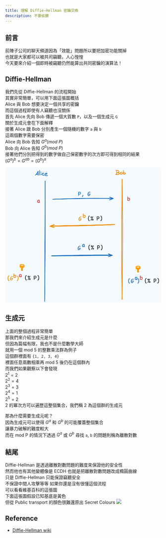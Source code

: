 ```yaml
---
title: 理解 Diffie–Hellman 密鑰交換
description: 不要偷聽
---
```



## 前言
前陣子公司的聊天頻道因為「效能」問題所以要把加密功能關掉    
也就是大家都可以被共司竊聽，人心惶惶  
今天要來介紹一個即時被竊聽仍然能算出共同密鑰的演算法！


## Diffie-Hellman
我們先從 Diffie-Hellman 的流程開始  
其實非常簡單，可以用下面這張圖概括  
Alice 與 Bob 想要決定一個共享的密鑰  
而這個過程即使有人竊聽也沒關係   
首先 Alice 先向 Bob 傳遞一個大質數 `P`，以及一個生成元 `G`  
關於生成元會在下面解釋  
接著 Alice 跟 Bob 分別產生一個隨機的數字 `a` 與 `b`  
這兩個數字需要保密  
Alice 向 Bob 告知 $G^a (mod \: P)$   
Bob 向 Alice 告知 $G^b (mod \: P)$  
接著他們分別把得到的數字做自己保密數字的次方即可得到相同的結果  
$(G^a)^b = G^{ab} = (G^b)^a$


![](./img/dh/process.png)

## 生成元
上面的整個過程非常簡單  
那我們來介紹生成元是什麼  
但因為篇幅有限，我也不是什麼數學大師  
就用一個 mod 5 的整數乘法群為例子  
這個群裡面有 `{1, 2, 3, 4}`  
裡面任意兩數相乘再 mod 5 後仍在這個群內  
而我們如果觀察以下會發現  
$2^1=2$  
$2^2=4$  
$2^3=3$  
$2^4=1$  
$2^5=2$  
2 的冪次方可以遍歷這整個集合，我們稱 2 為這個群的生成元  

那為什麼需要生成元呢？  
因為生成元可以使得 $G^a$ 和 $G^b$ 的可能覆蓋整個集合  
讓暴力破解的難度較大  
而在 mod P 的情況下透過 $G^a$ 或 $G^b$ 尋找 `a`, `b` 的問題則稱為離散對數  


## 結尾
Diffie-Hellman 是透過離散對數問題的難度來保證他的安全性  
然而他也有其他變體像是 ECDH 
也就是把離散對數問題改成橢圓曲線  
只是 Diffie-Hellman 只能保證竊聽安全  
不保證中間人攻擊等等
如果你還是沒有很懂這個流程  
可以看看維基百科的這張圖  
下面這張圖假設已知基底是黃色  
但從 Public transport 的顏色很難還原出 Secret Colours
![](https://upload.wikimedia.org/wikipedia/commons/thumb/4/46/Diffie-Hellman_Key_Exchange.svg/250px-Diffie-Hellman_Key_Exchange.svg.png)


## Reference
* [Diffie-Hellman wiki](https://zh.wikipedia.org/zh-tw/%E8%BF%AA%E8%8F%B2-%E8%B5%AB%E7%88%BE%E6%9B%BC%E5%AF%86%E9%91%B0%E4%BA%A4%E6%8F%9B)